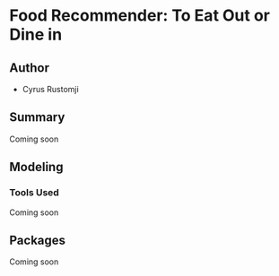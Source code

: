 # Food Recommender: To Eat Out or Dine in

## Author

* Cyrus Rustomji

## Summary

Coming soon


## Modeling


### Tools Used

Coming soon

## Packages 

Coming soon


